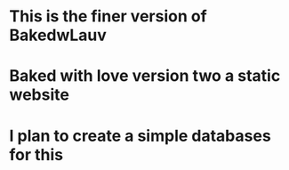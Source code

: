 # This is the finer version of BakedwLauv 
# Baked with love version two a static website
# I plan to create a simple databases for this
